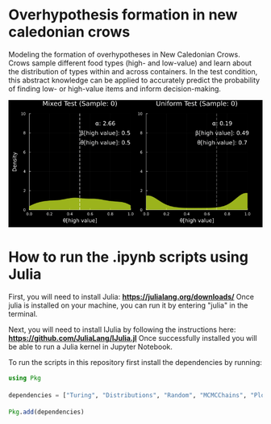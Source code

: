 # Overhypothesis formation in new caledonian crows
Modeling the formation of overhypotheses in New Caledonian Crows. Crows sample different food types (high- and low-value) and learn about the distribution of types within and across containers. In the test condition, this abstract knowledge can be applied to accurately predict the probability of finding low- or high-value items and inform decision-making.

![me](https://github.com/AlexHRuf/Overhypothesis-formation-in-new-caledonian-crows/blob/main/Animations/theta_evolution_combined_dark.gif)

# How to run the .ipynb scripts using Julia
First, you will need to install Julia: **https://julialang.org/downloads/**
Once julia is installed on your machine, you can run it by entering "julia" in the terminal.

Next, you will need to install IJulia by following the instructions here: **https://github.com/JuliaLang/IJulia.jl**
Once successfully installed you will be able to run a Julia kernel in Jupyter Notebook.

To run the scripts in this repository first install the dependencies by running:
```julia
using Pkg

dependencies = ["Turing", "Distributions", "Random", "MCMCChains", "Plots", "StatsPlots", "Measures", "BSON"]

Pkg.add(dependencies)
```
